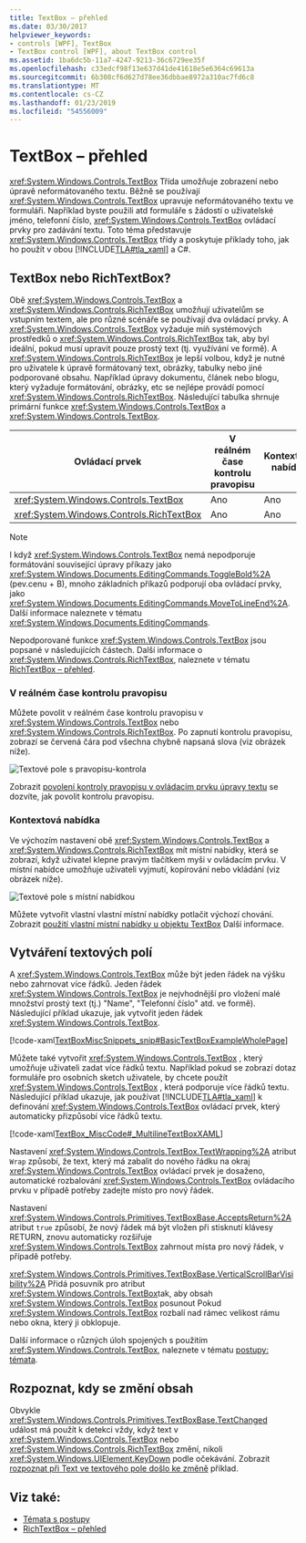 ```yaml
---
title: TextBox – přehled
ms.date: 03/30/2017
helpviewer_keywords:
- controls [WPF], TextBox
- TextBox control [WPF], about TextBox control
ms.assetid: 1ba6dc5b-11a7-4247-9213-36c6729ee35f
ms.openlocfilehash: c33edcf98f13e637d41de41618e5e6364c69613a
ms.sourcegitcommit: 6b308cf6d627d78ee36dbbae8972a310ac7fd6c8
ms.translationtype: MT
ms.contentlocale: cs-CZ
ms.lasthandoff: 01/23/2019
ms.locfileid: "54556009"
---
```

# <a name="textbox-overview"></a>TextBox – přehled
<xref:System.Windows.Controls.TextBox> Třída umožňuje zobrazení nebo úpravě neformátovaného textu. Běžně se používají <xref:System.Windows.Controls.TextBox> upravuje neformátovaného textu ve formuláři. Například byste použili atd formuláře s žádostí o uživatelské jméno, telefonní číslo, <xref:System.Windows.Controls.TextBox> ovládací prvky pro zadávání textu. Toto téma představuje <xref:System.Windows.Controls.TextBox> třídy a poskytuje příklady toho, jak ho použít v obou [!INCLUDE[TLA#tla_xaml](../../../../includes/tlasharptla-xaml-md.md)] a C#.  
  
 
  
<a name="textbox_or_richtextbox"></a>   
## <a name="textbox-or-richtextbox"></a>TextBox nebo RichTextBox?  
 Obě <xref:System.Windows.Controls.TextBox> a <xref:System.Windows.Controls.RichTextBox> umožňují uživatelům se vstupním textem, ale pro různé scénáře se používají dva ovládací prvky. A <xref:System.Windows.Controls.TextBox> vyžaduje míň systémových prostředků o <xref:System.Windows.Controls.RichTextBox> tak, aby byl ideální, pokud musí upravit pouze prostý text (tj. využívání ve formě). A <xref:System.Windows.Controls.RichTextBox> je lepší volbou, když je nutné pro uživatele k úpravě formátovaný text, obrázky, tabulky nebo jiné podporované obsahu. Například úpravy dokumentu, článek nebo blogu, který vyžaduje formátování, obrázky, etc se nejlépe provádí pomocí <xref:System.Windows.Controls.RichTextBox>. Následující tabulka shrnuje primární funkce <xref:System.Windows.Controls.TextBox> a <xref:System.Windows.Controls.TextBox>.  
  
|Ovládací prvek|V reálném čase kontrolu pravopisu|Kontextová nabídka|Formátování příkazů, jako jsou <xref:System.Windows.Documents.EditingCommands.ToggleBold%2A> (pev.cenu + B)|<xref:System.Windows.Documents.FlowDocument> obsah, jako jsou obrázky, odstavce, tabulky, atd.|  
|-------------|------------------------------|------------------|------------------------------------------------------------------------------------------------------------------------------------------------------------------------------------------------------|--------------------------------------------------------------------------------------------------------------------------------------------------------------------------------------------------|  
|<xref:System.Windows.Controls.TextBox>|Ano|Ano|Ne|Ne.|  
|<xref:System.Windows.Controls.RichTextBox>|Ano|Ano|Ano (viz [RichTextBox – přehled](../../../../docs/framework/wpf/controls/richtextbox-overview.md))|Ano (viz [RichTextBox – přehled](../../../../docs/framework/wpf/controls/richtextbox-overview.md))|  
  
> [!NOTE]
>  I když <xref:System.Windows.Controls.TextBox> nemá nepodporuje formátování související úpravy příkazy jako <xref:System.Windows.Documents.EditingCommands.ToggleBold%2A> (pev.cenu + B), mnoho základních příkazů podporují oba ovládací prvky, jako <xref:System.Windows.Documents.EditingCommands.MoveToLineEnd%2A>. Další informace naleznete v tématu <xref:System.Windows.Documents.EditingCommands>.  
  
 Nepodporované funkce <xref:System.Windows.Controls.TextBox> jsou popsané v následujících částech. Další informace o <xref:System.Windows.Controls.RichTextBox>, naleznete v tématu [RichTextBox – přehled](../../../../docs/framework/wpf/controls/richtextbox-overview.md).  
  
### <a name="real-time-spellchecking"></a>V reálném čase kontrolu pravopisu  
 Můžete povolit v reálném čase kontrolu pravopisu v <xref:System.Windows.Controls.TextBox> nebo <xref:System.Windows.Controls.RichTextBox>. Po zapnutí kontrolu pravopisu, zobrazí se červená čára pod všechna chybně napsaná slova (viz obrázek níže).  
  
 ![Textové pole s pravopisu&#45;kontrola](../../../../docs/framework/wpf/controls/media/editing-textbox-with-spellchecking.png "Editing_TextBox_with_Spellchecking")  
  
 Zobrazit [povolení kontroly pravopisu v ovládacím prvku úpravy textu](../../../../docs/framework/wpf/controls/how-to-enable-spell-checking-in-a-text-editing-control.md) se dozvíte, jak povolit kontrolu pravopisu.  
  
### <a name="context-menu"></a>Kontextová nabídka  
 Ve výchozím nastavení obě <xref:System.Windows.Controls.TextBox> a <xref:System.Windows.Controls.RichTextBox> mít místní nabídky, která se zobrazí, když uživatel klepne pravým tlačítkem myši v ovládacím prvku. V místní nabídce umožňuje uživateli vyjmutí, kopírování nebo vkládání (viz obrázek níže).  
  
 ![Textové pole s místní nabídkou](../../../../docs/framework/wpf/controls/media/editing-textbox-with-context-menu.png "Editing_TextBox_with_Context_Menu")  
  
 Můžete vytvořit vlastní vlastní místní nabídky potlačit výchozí chování. Zobrazit [použití vlastní místní nabídky u objektu TextBox](../../../../docs/framework/wpf/controls/how-to-use-a-custom-context-menu-with-a-textbox.md) Další informace.  
  
<a name="creating_textboxes"></a>   
## <a name="creating-textboxes"></a>Vytváření textových polí  
 A <xref:System.Windows.Controls.TextBox> může být jeden řádek na výšku nebo zahrnovat více řádků. Jeden řádek <xref:System.Windows.Controls.TextBox> je nejvhodnější pro vložení malé množství prostý text (tj.) "Name", "Telefonní číslo" atd. ve formě). Následující příklad ukazuje, jak vytvořit jeden řádek <xref:System.Windows.Controls.TextBox>.  
  
 [!code-xaml[TextBoxMiscSnippets_snip#BasicTextBoxExampleWholePage](../../../../samples/snippets/csharp/VS_Snippets_Wpf/TextBoxMiscSnippets_snip/csharp/basictextboxexample.xaml#basictextboxexamplewholepage)]  
  
 Můžete také vytvořit <xref:System.Windows.Controls.TextBox> , který umožňuje uživateli zadat více řádků textu. Například pokud se zobrazí dotaz formuláře pro osobních sketch uživatele, by chcete použít <xref:System.Windows.Controls.TextBox> , která podporuje více řádků textu. Následující příklad ukazuje, jak používat [!INCLUDE[TLA#tla_xaml](../../../../includes/tlasharptla-xaml-md.md)] k definování <xref:System.Windows.Controls.TextBox> ovládací prvek, který automaticky přizpůsobí více řádků textu.  
  
 [!code-xaml[TextBox_MiscCode#_MultilineTextBoxXAML](../../../../samples/snippets/csharp/VS_Snippets_Wpf/TextBox_MiscCode/CSharp/Window1.xaml#_multilinetextboxxaml)]  
  
 Nastavení <xref:System.Windows.Controls.TextBox.TextWrapping%2A> atribut `Wrap` způsobí, že text, který má zabalit do nového řádku na okraj <xref:System.Windows.Controls.TextBox> ovládací prvek je dosaženo, automatické rozbalování <xref:System.Windows.Controls.TextBox> ovládacího prvku v případě potřeby zadejte místo pro nový řádek.  
  
 Nastavení <xref:System.Windows.Controls.Primitives.TextBoxBase.AcceptsReturn%2A> atribut `true` způsobí, že nový řádek má být vložen při stisknutí klávesy RETURN, znovu automaticky rozšiřuje <xref:System.Windows.Controls.TextBox> zahrnout místa pro nový řádek, v případě potřeby.  
  
 <xref:System.Windows.Controls.Primitives.TextBoxBase.VerticalScrollBarVisibility%2A> Přidá posuvník pro atribut <xref:System.Windows.Controls.TextBox>tak, aby obsah <xref:System.Windows.Controls.TextBox> posunout Pokud <xref:System.Windows.Controls.TextBox> rozbalí nad rámec velikost rámu nebo okna, který ji obklopuje.  
  
 Další informace o různých úloh spojených s použitím <xref:System.Windows.Controls.TextBox>, naleznete v tématu [postupy: témata](../../../../docs/framework/wpf/controls/textbox-how-to-topics.md).  
  
<a name="editing_commands"></a>   
## <a name="detect-when-content-changes"></a>Rozpoznat, kdy se změní obsah  
 Obvykle <xref:System.Windows.Controls.Primitives.TextBoxBase.TextChanged> událost má použít k detekci vždy, když text v <xref:System.Windows.Controls.TextBox> nebo <xref:System.Windows.Controls.RichTextBox> změní, nikoli <xref:System.Windows.UIElement.KeyDown> podle očekávání. Zobrazit [rozpoznat při Text ve textového pole došlo ke změně](../../../../docs/framework/wpf/controls/how-to-detect-when-text-in-a-textbox-has-changed.md) příklad.  
  
## <a name="see-also"></a>Viz také:
- [Témata s postupy](../../../../docs/framework/wpf/controls/textbox-how-to-topics.md)
- [RichTextBox – přehled](../../../../docs/framework/wpf/controls/richtextbox-overview.md)
